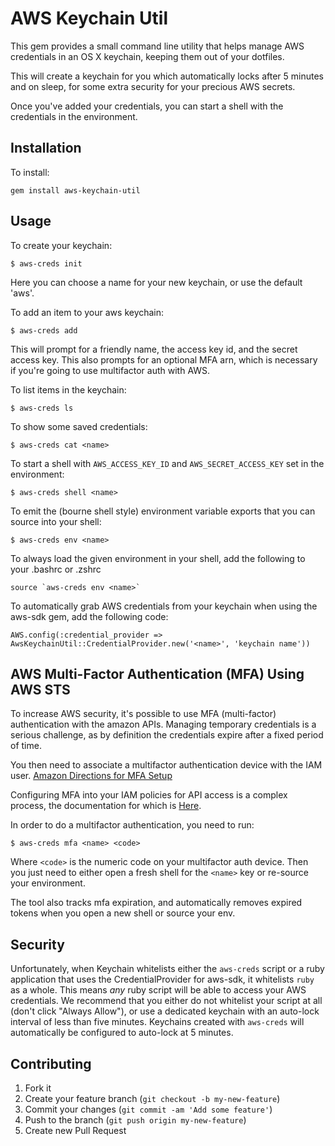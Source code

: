 # AWS Keychain Util

This gem provides a small command line utility that helps
manage AWS credentials in an OS X keychain, keeping them out
of your dotfiles.

This will create a keychain for you which automatically locks
after 5 minutes and on sleep, for some extra security for your
precious AWS secrets.

Once you've added your credentials, you can start a shell with
the credentials in the environment.

## Installation

To install:

    gem install aws-keychain-util

## Usage

To create your keychain:

    $ aws-creds init

Here you can choose a name for your new keychain, or use the
default 'aws'.

To add an item to your aws keychain:

    $ aws-creds add

This will prompt for a friendly name, the access key id,
and the secret access key. This also prompts for an optional
MFA arn, which is necessary if you're going to use multifactor
auth with AWS.

To list items in the keychain:

    $ aws-creds ls

To show some saved credentials:

    $ aws-creds cat <name>

To start a shell with `AWS_ACCESS_KEY_ID` and `AWS_SECRET_ACCESS_KEY`
set in the environment:

    $ aws-creds shell <name>

To emit the (bourne shell style) environment variable exports that 
you can source into your shell:

    $ aws-creds env <name>

To always load the given environment in your shell, add the following to
your .bashrc or .zshrc

    source `aws-creds env <name>`

To automatically grab AWS credentials from your keychain when using
the aws-sdk gem, add the following code:

    AWS.config(:credential_provider => AwsKeychainUtil::CredentialProvider.new('<name>', 'keychain name'))

## AWS Multi-Factor Authentication (MFA) Using AWS STS

To increase AWS security, it's possible to use MFA (multi-factor) authentication with the amazon APIs. 
Managing temporary credentials is a serious challenge, as by definition the credentials expire after a
fixed period of time.

You then need to associate a multifactor authentication device with the IAM user. 
[Amazon Directions for MFA Setup](http://docs.aws.amazon.com/IAM/latest/UserGuide/GenerateMFAConfig.html)

Configuring MFA into your IAM policies for API access is a complex process, the 
documentation for which is [Here](http://docs.aws.amazon.com/IAM/latest/UserGuide/MFAProtectedAPI.html#ExampleMFAforResource).

In order to do a multifactor authentication, you need to run:

    $ aws-creds mfa <name> <code>

Where `<code>` is the numeric code on your multifactor auth device. Then you just need to either open a
fresh shell for the `<name>` key or re-source your environment.

The tool also tracks mfa expiration, and automatically removes expired tokens when you open a new shell 
or source your env.


## Security

Unfortunately, when Keychain whitelists either the `aws-creds` script
or a ruby application that uses the CredentialProvider for aws-sdk,
it whitelists `ruby` as a whole. This means *any* ruby script will
be able to access your AWS credentials. We recommend that you either
do not whitelist your script at all (don't click "Always Allow"), or
use a dedicated keychain with an auto-lock interval of less than five
minutes. Keychains created with `aws-creds` will automatically be
configured to auto-lock at 5 minutes.

## Contributing

1. Fork it
2. Create your feature branch (`git checkout -b my-new-feature`)
3. Commit your changes (`git commit -am 'Add some feature'`)
4. Push to the branch (`git push origin my-new-feature`)
5. Create new Pull Request
